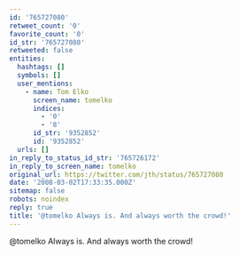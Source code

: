 ```yaml
---
id: '765727080'
retweet_count: '0'
favorite_count: '0'
id_str: '765727080'
retweeted: false
entities:
  hashtags: []
  symbols: []
  user_mentions:
    - name: Tom Elko
      screen_name: tomelko
      indices:
        - '0'
        - '8'
      id_str: '9352852'
      id: '9352852'
  urls: []
in_reply_to_status_id_str: '765726172'
in_reply_to_screen_name: tomelko
original_url: https://twitter.com/jth/status/765727080
date: '2008-03-02T17:33:35.000Z'
sitemap: false
robots: noindex
reply: true
title: '@tomelko Always is. And always worth the crowd!'
---
```


@tomelko Always is. And always worth the crowd!